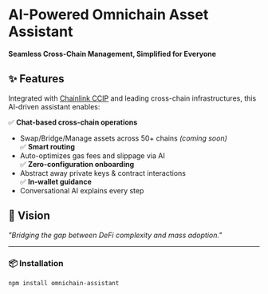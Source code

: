 # AI-Powered Omnichain Asset Assistant  
**Seamless Cross-Chain Management, Simplified for Everyone**  

## ✨ Features  
Integrated with [Chainlink CCIP](https://chain.link/cross-chain) and leading cross-chain infrastructures, this AI-driven assistant enables:  

✅ **Chat-based cross-chain operations**  
   - Swap/Bridge/Manage assets across 50+ chains *(coming soon)*  
✅ **Smart routing**  
   - Auto-optimizes gas fees and slippage via AI  
✅ **Zero-configuration onboarding**  
   - Abstract away private keys & contract interactions  
✅ **In-wallet guidance**  
   - Conversational AI explains every step  

## 🚀 Vision  
*"Bridging the gap between DeFi complexity and mass adoption."*  

---

### 📦 Installation  
```bash
npm install omnichain-assistant
